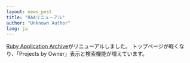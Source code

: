 ```yaml
---
layout: news_post
title: "RAAリニューアル"
author: "Unknown Author"
lang: ja
---
```


[Ruby Application Archive][1]がリニューアルしました。 トップページが軽くなり、「Projects by
Owner」表示と検索機能が増えています。



[1]: http://raa.ruby-lang.org/
